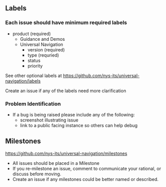 ## Labels

### Each issue should have minimum required labels

- product (required)
  - Guidance and Demos
  - Universal Navigation
    - version (required)
    - type (requried)
    - status
    - priority

See other optional labels at
https://github.com/nys-its/universal-navigation/labels

Create an issue if any of the labels need more clarification

### Problem Identification
- If a bug is being raised please include any of the following:
  - screenshot illustrating issue
  - link to a public facing instance so others can help debug


## Milestones 
https://github.com/nys-its/universal-navigation/milestones
- All issues should be placed in a Milestone 
- If you re-milestone an issue, comment to communicate your rational, or discuss before moving.
- Create an issue if any milestones could be better named or described.




